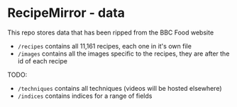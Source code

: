 # RecipeMirror - data
This repo stores data that has been ripped from the BBC Food website

* `/recipes` contains all 11,161 recipes, each one in it's own file
* `/images` contains all the images specific to the recipes, they are after the id of each recipe

TODO:
* `/techniques` contains all techniques (videos will be hosted elsewhere)
* `/indices` contains indices for a range of fields 

